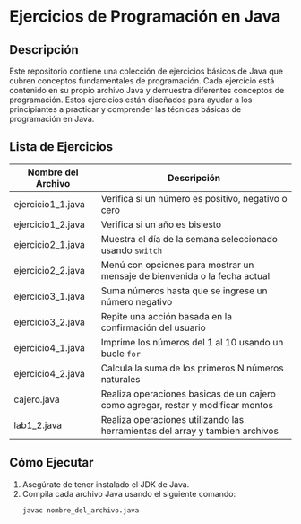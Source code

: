 # Ejercicios de Programación en Java

## Descripción
Este repositorio contiene una colección de ejercicios básicos de Java que cubren conceptos fundamentales de programación. Cada ejercicio está contenido en su propio archivo Java y demuestra diferentes conceptos de programación. Estos ejercicios están diseñados para ayudar a los principiantes a practicar y comprender las técnicas básicas de programación en Java.

## Lista de Ejercicios

| Nombre del Archivo       | Descripción                                           |
|--------------------------|-------------------------------------------------------|
| ejercicio1_1.java         | Verifica si un número es positivo, negativo o cero    |
| ejercicio1_2.java         | Verifica si un año es bisiesto                       |
| ejercicio2_1.java         | Muestra el día de la semana seleccionado usando `switch` |
| ejercicio2_2.java         | Menú con opciones para mostrar un mensaje de bienvenida o la fecha actual |
| ejercicio3_1.java         | Suma números hasta que se ingrese un número negativo  |
| ejercicio3_2.java         | Repite una acción basada en la confirmación del usuario |
| ejercicio4_1.java         | Imprime los números del 1 al 10 usando un bucle `for` |
| ejercicio4_2.java         | Calcula la suma de los primeros N números naturales |
| cajero.java               | Realiza operaciones basicas de un cajero como agregar, restar y modificar montos |
| lab1_2.java               | Realiza operaciones utilizando las herramientas del array y tambien archivos |

## Cómo Ejecutar

1. Asegúrate de tener instalado el JDK de Java.
2. Compila cada archivo Java usando el siguiente comando:
   ```bash
   javac nombre_del_archivo.java
